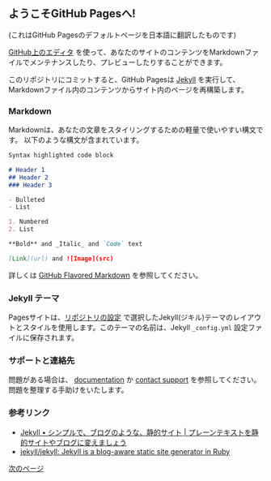 ## ようこそGitHub Pagesへ!

(これはGitHub Pagesのデフォルトページを日本語に翻訳したものです)

[GitHub上のエディタ](https://github.com/heiwa4126/page1/edit/master/docs/index.md) を使って、あなたのサイトのコンテンツをMarkdownファイルでメンテナンスしたり、プレビューしたりすることができます。

このリポジトリにコミットすると、GitHub Pagesは [Jekyll](https://jekyllrb.com/) を実行して、Markdownファイル内のコンテンツからサイト内のページを再構築します。

### Markdown

Markdownは、あなたの文章をスタイリングするための軽量で使いやすい構文です。
以下のような構文が含まれています。

```markdown
Syntax highlighted code block

# Header 1
## Header 2
### Header 3

- Bulleted
- List

1. Numbered
2. List

**Bold** and _Italic_ and `Code` text

[Link](url) and ![Image](src)
```

詳しくは [GitHub Flavored Markdown](https://guides.github.com/features/mastering-markdown/) を参照してください。

### Jekyll テーマ

Pagesサイトは、[リポジトリの設定](https://github.com/heiwa4126/page1/settings) で選択したJekyll(ジキル)テーマのレイアウトとスタイルを使用します。このテーマの名前は、Jekyll `_config.yml` 設定ファイルに保存されます。

### サポートと連絡先

問題がある場合は、
[documentation](https://docs.github.com/categories/github-pages-basics/) 
か
[contact support](https://github.com/contact)
を参照してください。
問題を整理する手助けをいたします。


### 参考リンク

- [Jekyll • シンプルで、ブログのような、静的サイト | プレーンテキストを静的サイトやブログに変えましょう](http://jekyllrb-ja.github.io/)
- [jekyll/jekyll: Jekyll is a blog-aware static site generator in Ruby](https://github.com/jekyll/jekyll)

[次のページ](page1.html)

